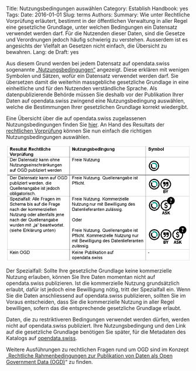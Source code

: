 Title: Nutzungsbedingungen auswählen
Category: Establish
Handbook: yes
Tags:
Date: 2016-01-01
Slug: terms
Authors:
Summary: Wie unter Rechtliche Vorprüfung erläutert, bestimmt in der öffentlichen Verwaltung in aller Regel eine gesetzliche Grundlage, unter welchen Bedingungen ein Datensatz verwendet werden darf. Für die Nutzenden dieser Daten, sind die Gesetze und Verordnungen jedoch häufig schwierig zu verstehen. Ausserdem ist es angesichts der Vielfalt an Gesetzen nicht einfach, die Übersicht zu bewahren.
Lang: de
Draft: yes


Aus diesem Grund werden bei jedem Datensatz auf opendata.swiss sogenannte [„Nutzungsbedingungen“](https://opendata.swiss/de/terms-of-use/) angezeigt. Diese erklären mit wenigen Symbolen und Sätzen, wofür ein Datensatz verwendet werden darf. Sie übersetzen damit die weiterhin massgebliche gesetzliche Grundlage in eine einheitliche und für den Nutzenden verständliche Sprache. Als datenpublizierende Behörde müssen Sie deshalb vor der Publikation Ihrer Daten auf opendata.swiss zwingend eine Nutzungsbedingung auswählen, welche die Bestimmungen Ihrer gesetzlichen Grundlage korrekt wiedergibt.

Eine Übersicht über die auf opendata.swiss zugelassenen Nutzungsbedingungen finden Sie [hier](https://opendata.swiss/de/terms-of-use/). An Hand des Resultats der [rechtlichen Vorprüfung](/de/establish/frameworks) können Sie nun einfach die richtigen Nutzungsbedingungen auswählen.

![](/images/prepare-terms-overview.png)

Der Spezialfall: Sollte Ihre gesetzliche Grundlage keine kommerzielle Nutzung erlauben, können Sie Ihre Daten momentan nicht auf opendata.swiss publizieren. Ist die kommerzielle Nutzung grundsätzlich erlaubt, dafür ist jedoch eine Bewilligung nötig, tritt der Spezialfall ein. Wenn Sie die Daten anschliessend auf opendata.swiss publizieren, sollten Sie im Voraus entscheiden, dass Sie die kommerzielle Nutzung in aller Regel bewilligen, sofern das die entsprechende gesetzliche Grundlage erlaubt.

Daten, die zu restriktiveren Bedingungen verwendet werden dürfen, werden nicht auf opendata.swiss publiziert. Ihre Nutzungsbedingung und den Link auf die gesetzliche Grundlage benötigen Sie später, für die Metadaten des Katalogs auf [opendata.swiss](http://opendata.swiss).

Weitere Ausführungen zu rechtlichen Fragen rund um OGD sind im Konzept „[Rechtliche Rahmenbedingungen zur Publikation von Daten als Open Government Data (OGD)](/de/library/konzept-rechtliche-rahmen)“ zu finden.
